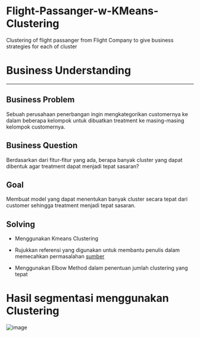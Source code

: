 # Flight-Passanger-w-KMeans-Clustering
Clustering of flight passanger from Flight Company to give business strategies for each of cluster

# Business Understanding
---
## Business Problem
Sebuah perusahaan penerbangan ingin mengkategorikan customernya ke dalam beberapa kelompok untuk dibuatkan treatment ke masing-masing kelompok customernya.

## Business Question
Berdasarkan dari fitur-fitur yang ada, berapa banyak cluster yang dapat dibentuk agar treatment dapat menjadi tepat sasaran?

## Goal
Membuat model yang dapat menentukan banyak cluster secara tepat dari customer sehingga treatment menjadi tepat sasaran.

## Solving
- Menggunakan Kmeans Clustering 
* Rujukkan referensi yang digunakan untuk membantu penulis dalam memecahkan permasalahan [sumber](https://www.ijser.in/archives/v10i5/SE22525122734.pdf)
- Menggunakan Elbow Method dalam penentuan jumlah clustering yang tepat



# Hasil segmentasi menggunakan Clustering
![image](file:///Users/fathiyasalsabila/Downloads/Screen%20Shot%202022-11-09%20at%2010.28.55%20AM.png)

